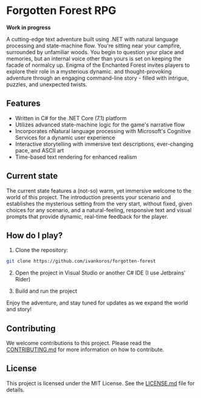 # Forgotten Forest RPG

**Work in progress**

A cutting-edge text adventure built using .NET with natural language processing and state-machine flow. You're sitting near your campfire, surrounded by unfamiliar woods. You begin to question your place and memories, but an internal voice other than yours is set on keeping the facade of normalcy up. Enigma of the Enchanted Forest invites players to explore their role in a mysterious dynamic. and thought-provoking adventure through an engaging command-line story - filled with intrigue, puzzles, and unexpected twists.

## Features

- Written in C# for the .NET Core (7.1) platform 
- Utilizes advanced state-machine logic for the game's narrative flow
- Incorporates nNatural language processing with Microsoft's Cognitive Services for a dynamic user experience
- Interactive storytelling with immersive text descriptions, ever-changing pace, and ASCII art
- Time-based text rendering for enhanced realism

## Current state

The current state features a (not-so) warm, yet immersive welcome to the world of this project. The introduction presents your scenario and establishes the mysterious setting from the very start, without fixed, given choices for any scenario, and a natural-feeling, responsive text and visual prompts that provide dynamic, real-time feedback for the player.

## How do I play?

1. Clone the repository:
```bash
git clone https://github.com/ivankoros/forgotten-forest
```
2. Open the project in Visual Studio or another C# IDE (I use Jetbrains' Rider)

3. Build and run the project

Enjoy the adventure, and stay tuned for updates as we expand the world and story!

## Contributing

We welcome contributions to this project. Please read the [CONTRIBUTING.md](CONTRIBUTING.md) for more information on how to contribute.

## License

This project is licensed under the MIT License. See the [LICENSE.md](LICENSE) file for details.
